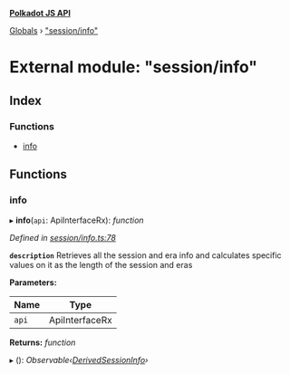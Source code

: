 **[Polkadot JS API](../README.md)**

[Globals](../globals.md) › [&quot;session/info&quot;](_session_info_.md)

# External module: "session/info"

## Index

### Functions

* [info](_session_info_.md#info)

## Functions

###  info

▸ **info**(`api`: ApiInterfaceRx): *function*

*Defined in [session/info.ts:78](https://github.com/polkadot-js/api/blob/68a3b18/packages/api-derive/src/session/info.ts#L78)*

**`description`** Retrieves all the session and era info and calculates specific values on it as the length of the session and eras

**Parameters:**

Name | Type |
------ | ------ |
`api` | ApiInterfaceRx |

**Returns:** *function*

▸ (): *Observable‹[DerivedSessionInfo](../interfaces/_types_.derivedsessioninfo.md)›*